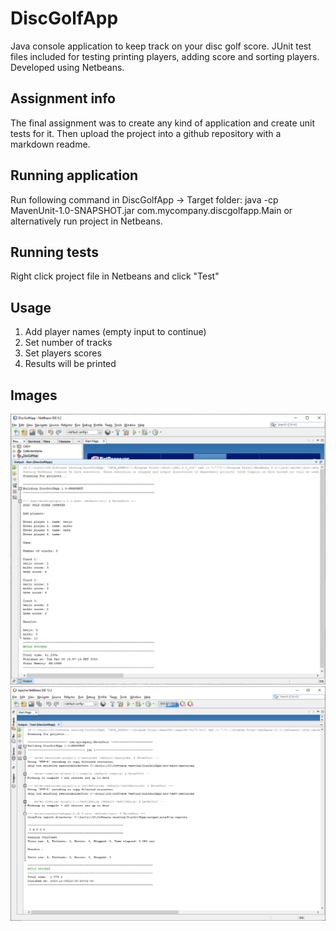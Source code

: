 # DiscGolfApp
Java console application to keep track on your disc golf score.
JUnit test files included for testing printing players, adding score and sorting players.
Developed using Netbeans.

## Assignment info
The final assignment was to create any kind of application and create unit tests for it. Then upload the project into a github repository with a markdown readme.

## Running application
Run following command in DiscGolfApp -> Target folder:
java -cp MavenUnit-1.0-SNAPSHOT.jar com.mycompany.discgolfapp.Main or alternatively run project in Netbeans.

## Running tests
Right click project file in Netbeans and click "Test"

## Usage
1. Add player names (empty input to continue)
2. Set number of tracks
3. Set players scores
4. Results will be printed

## Images
![Photo1](/photo1.png)
![Photo2](/photo2.png)
